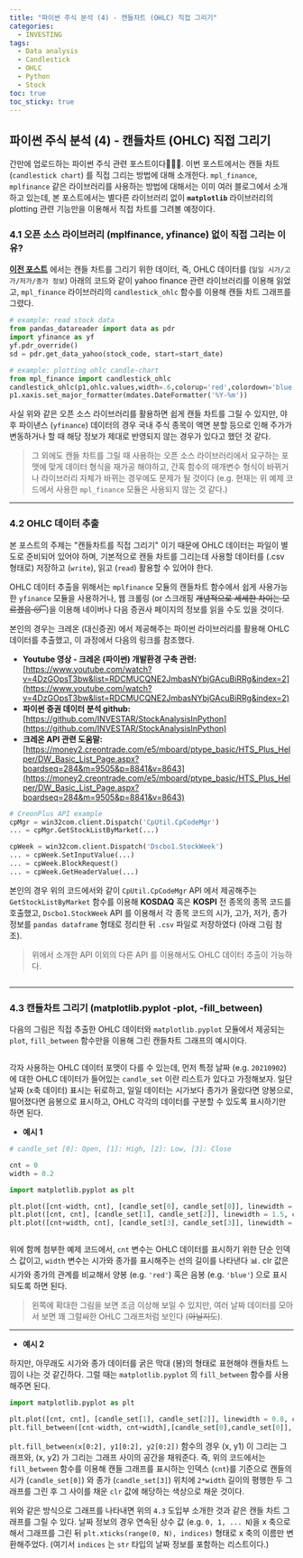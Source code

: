 ```yaml
---
title: "파이썬 주식 분석 (4) - 캔들차트 (OHLC) 직접 그리기"
categories:
  - INVESTING
tags:
  - Data analysis
  - Candlestick
  - OHLC
  - Python
  - Stock
toc: true
toc_sticky: true
---
```



## 파이썬 주식 분석 (4) - 캔들차트 (OHLC) 직접 그리기

간만에 업로드하는 파이썬 주식 관련 포스트이다👨🏻‍💻. 이번 포스트에서는 캔들 차트 (`candlestick chart`) 를 직접 그리는 방법에 대해 소개한다. `mpl_finance`, `mplfinance` 같은 라이브러리를 사용하는 방법에 대해서는 이미 여러 블로그에서 소개하고 있는데, 본 포스트에서는 별다른 라이브러리 없이 **`matplotlib`** 라이브러리의 plotting 관련 기능만을 이용해서 직접 차트를 그려볼 예정이다.

### 4.1 오픈 소스 라이브러리 (mplfinance, yfinance) 없이 직접 그리는 이유?

**[이전 포스트](https://enidanny.github.io/investing/invest-python-analysis1/)** 에서는 캔들 차트를 그리기 위한 데이터, 즉, OHLC 데이터를 (`일일 시가/고가/저가/종가 정보`) 아래의 코드와 같이 yahoo finance 관련 라이브러리를 이용해 읽었고, `mpl_finance` 라이브러리의 `candlestick_ohlc` 함수를 이용해 캔들 차트 그래프를 그렸다.

```python
# example: read stock data
from pandas_datareader import data as pdr
import yfinance as yf
yf.pdr_override()
sd = pdr.get_data_yahoo(stock_code, start=start_date)

# example: plotting ohlc candle-chart
from mpl_finance import candlestick_ohlc
candlestick_ohlc(p1,ohlc.values,width=.6,colorup='red',colordown='blue')
p1.xaxis.set_major_formatter(mdates.DateFormatter('%Y-%m'))
```

사실 위와 같은 오픈 소스 라이브러리를 활용하면 쉽게 캔들 차트를 그릴 수 있지만, 야후 파이낸스 (`yfinance`) 데이터의 경우 국내 주식 종목이 액면 분할 등으로 인해 주가가 변동하거나 할 때 해당 정보가 제대로 반영되지 않는 경우가 있다고 했던 것 같다.

>그 외에도 캔들 차트를 그릴 때 사용하는 오픈 소스 라이브러리에서 요구하는 포맷에 맞게 데이터 형식을 재가공 해야하고, 간혹 함수의 매개변수 형식이 바뀌거나 라이브러리 자체가 바뀌는 경우에도 문제가 될 것이다 (e.g. 현재는 위 예제 코드에서 사용한 `mpl_finance`
모듈은 사용되지 않는 것 같다.)

---

### 4.2 OHLC 데이터 추출

본 포스트의 주제는 "캔들차트를 직접 그리기" 이기 때문에 OHLC 데이터는 파일이 별도로 준비되어 있어야 하며, 기본적으로 캔들 차트를 그리는데 사용할 데이터를 (.csv 형태로) 저장하고 (`write`), 읽고 (`read`) 활용할 수 있어야 한다.

OHLC 데이터 추출을 위해서는 `mplfinance` 모듈의 캔들차트 함수에서 쉽게 사용가능한 `yfinance` 모듈을 사용하거나, 웹 크롤링 (or 스크래핑 ~~개념적으로 세세한 차이는 모르겠음 😴~~)을 이용해 네이버나 다음 증권사 페이지의 정보를 읽을 수도 있을 것이다.

본인의 경우는 크레온 (대신증권) 에서 제공해주는 파이썬 라이브러리를 활용해 OHLC 데이터를 추출했고, 이 과정에서 다음의 링크를 참조했다.

* **Youtube 영상 - 크레온 (파이썬) 개발환경 구축 관련:** [https://www.youtube.com/watch?v=4DzGOpsT3bw&list=RDCMUCQNE2JmbasNYbjGAcuBiRRg&index=2](https://www.youtube.com/watch?v=4DzGOpsT3bw&list=RDCMUCQNE2JmbasNYbjGAcuBiRRg&index=2)
* **파이썬 증권 데이터 분석 github:** [https://github.com/INVESTAR/StockAnalysisInPython](https://github.com/INVESTAR/StockAnalysisInPython)
* **크레온 API 관련 도움말:** [https://money2.creontrade.com/e5/mboard/ptype_basic/HTS_Plus_Helper/DW_Basic_List_Page.aspx?boardseq=284&m=9505&p=8841&v=8643](https://money2.creontrade.com/e5/mboard/ptype_basic/HTS_Plus_Helper/DW_Basic_List_Page.aspx?boardseq=284&m=9505&p=8841&v=8643)

```python
# CreonPlus API example
cpMgr = win32com.client.Dispatch('CpUtil.CpCodeMgr')
... = cpMgr.GetStockListByMarket(...)

cpWeek = win32com.client.Dispatch('Dscbo1.StockWeek')
... = cpWeek.SetInputValue(...)
... = cpWeek.BlockRequest()
... = cpWeek.GetHeaderValue(...)
```

본인의 경우 위의 코드에서와 같이 `CpUtil.CpCodeMgr` API 에서 제공해주는 `GetStockListByMarket` 함수를 이용해 **KOSDAQ** 혹은 **KOSPI** 전 종목의 종목 코드를 호출했고, `Dscbo1.StockWeek` API 를 이용해서 각 종목 코드의 시가, 고가, 저가, 종가 정보를 `pandas dataframe` 형태로 정리한 뒤 `.csv` 파일로 저장하였다 (아래 그림 참조).

>위에서 소개한 API 이외의 다른 API 를 이용해서도 OHLC 데이터 추출이 가능하다.

<figure style="width: 85%" class="align-center">
  <img src="{{ site.url }}{{ site.baseurl }}/assets/images/invest4-fig1.png" alt="">
</figure>

---

### 4.3 캔들차트 그리기 (matplotlib.pyplot -plot, -fill_between)

다음의 그림은 직접 추출한 OHLC 데이터와 `matplotlib.pyplot` 모듈에서 제공되는 `plot`, `fill_between` 함수만을 이용해 그린 캔들차트 그래프의 예시이다.

<figure style="width: 90%" class="align-center">
  <img src="{{ site.url }}{{ site.baseurl }}/assets/images/invest4-fig2.png" alt="">
</figure>

각자 사용하는 OHLC 데이터 포맷이 다를 수 있는데, 먼저 특정 날짜 (e.g. `20210902`) 에 대한 OHLC 데이터가 들어있는 `candle_set` 이란 리스트가 있다고 가정해보자. 일단 날짜 (x축 데이터) 표시는 뒤로하고, 일일 데이터는 시가보다 종가가 올랐다면 양봉으로, 떨어졌다면 음봉으로 표시하고, OHLC 각각의 데이터를 구분할 수 있도록 표시하기만 하면 된다.

* **예시 1**

```python
# candle_set [0]: Open, [1]: High, [2]: Low, [3]: Close

cnt = 0
width = 0.2

import matplotlib.pyplot as plt

plt.plot([cnt-width, cnt], [candle_set[0], candle_set[0]], linewidth = 1.5, color=clr) # open
plt.plot([cnt, cnt], [candle_set[1], candle_set[2]], linewidth = 1.5, color=clr) # high-low
plt.plot([cnt+width, cnt], [candle_set[3], candle_set[3]], linewidth = 1.5, color=clr) # close
```
<figure style="width: 90%" class="align-center">
  <img src="{{ site.url }}{{ site.baseurl }}/assets/images/invest4-fig3.png" alt="">
</figure>

위에 함께 첨부한 예제 코드에서, `cnt` 변수는 OHLC 데이터를 표시하기 위한 단순 인덱스 값이고, `width` 변수는 시가와 종가를 표시해주는 선의 길이를 나타낸다 📊. clr 값은 시가와 종가의 관계를 비교해서 양봉 (e.g. `'red'`) 혹은 음봉 (e.g. `'blue'`) 으로 표시되도록 하면 된다.

>왼쪽에 확대한 그림을 보면 조금 이상해 보일 수 있지만, 여러 날짜 데이터를 모아서 보면 꽤 그럴싸한 OHLC 그래프처럼 보인다 (~~아닐지도~~). 

---

* **예시 2**

하지만, 아무래도 시가와 종가 데이터를 굵은 막대 (봉)의 형태로 표현해야 캔들차트 느낌이 나는 것 같긴하다. 그럴 때는 `matplotlib.pyplot` 의 `fill_between` 함수를 사용해주면 된다.

```python
import matplotlib.pyplot as plt

plt.plot([cnt, cnt], [candle_set[1], candle_set[2]], linewidth = 0.8, color=clr) # high-low
plt.fill_between([cnt-width, cnt+width],[candle_set[0],candle_set[0]],[candle_set[3],candle_set[3]], color=clr) # open-close
```
`plt.fill_between(x[0:2], y1[0:2], y2[0:2])` 함수의 경우 (x, y1) 이 그리는 그래프와, (x, y2) 가 그리는 그래프 사이의 공간을 채워준다. 즉, 위의 코드에서는 `fill_between` 함수를 이용해 캔들 그래프를 표시하는 인덱스 (`cnt`)를 기준으로 캔들의 시가 (`candle_set[0]`) 와 종가 (`candle_set[3]`) 위치에 `2*width` 길이의 평행한 두 그래프를 그린 후 그 사이를 채운 `clr` 값에 해당하는 색상으로 채운 것이다.

위와 같은 방식으로 그래프를 나타내면 위의 `4.3` 도입부 소개한 것과 같은 캔들 차트 그래프를 그릴 수 있다. 날짜 정보의 경우 연속된 상수 값 (e.g. `0, 1, ... N`)을 x 축으로 해서 그래프를 그린 뒤 `plt.xticks(range(0, N), indices)` 형태로 x 축의 이름만 변환해주었다. (여기서 `indices` 는 `str` 타입의 날짜 정보를 포함하는 리스트이다.)